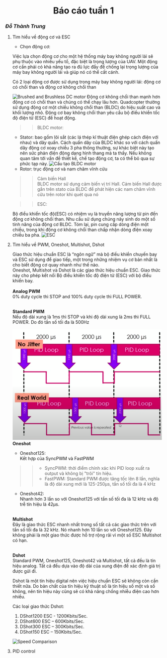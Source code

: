 <h1 align="center">Báo cáo tuần 1</h1>

### *Đỗ Thành Trung*

1. Tìm hiểu về động cơ và ESC
    - Chọn động cơ:

    Việc lựa chọn động cơ cho một hệ thống máy bay không người lái sẽ phụ thuộc vào nhiều yếu tố, đặc biệt là trọng lượng của UAV. Một động cơ cần phải có khả năng tạo ra đủ lực đẩy để chống lại trọng lượng của máy bay không người lái và giúp nó có thể cất cánh.

    Có 2 loại động cơ được sử dụng trong máy bay không người lái: động cơ có chổi than và động cơ không chổi than

    ![Brushed and Brushless DC motor](https://dronenodes.com/wp-content/uploads/2018/10/brushless-motor-vs-brushed-motor.png)
    Động cơ không chổi than mạnh hơn động cơ có chổi than và chúng có thể chạy lâu hơn. Quadcopter thường sử dụng động cơ một chiều không chổi than (BLDC)  do hiệu suất cao và khối lượng nhỏ. Động cơ bay không chổi than yêu cầu bộ điều khiển tốc độ điện tử (ESC) để hoạt động.

    >>BLDC motor:  
    - Stator: bao gồm lõi sắt (các lá thép kĩ thuật điện ghép cách điện với nhau) và dây quấn. Cách quấn dây của BLDC khác so với cách quấn dây động cơ xoay chiều 3 pha thông thường, sự khác biệt này tạo nên sức phản điện động dạng hình thang mà ta thấy. Nếu không quan tâm tới vấn đề thiết kế, chế tạo động cơ, ta có thể bỏ qua sự phức tạp này.
    ![Cấu tạo BLDC motor](https://kienthuctudonghoa.com/wp-content/uploads/2020/10/dong-co-BLDC-3-300x236.jpg)
    - Rotor: trục động cơ và nam châm vĩnh cửu

    >>Cảm biến Hall  
        BLDC motor sử dụng cảm biến vị trí Hall. Cảm biến Hall được gắn trên stato của BLDC để phát hiện các nam châm vĩnh cữu trên rotor khi quét qua nó
    
    >>ESC:

    Bộ điều khiển tốc độ(ESC) có nhiệm vụ là truyền năng lượng từ pin đến động cơ không chổi than. Nhu cầu sử dụng chúng nảy sinh do một số tính năng của động cơ BLDC. Tóm lại, pin cung cấp dòng điện một chiều, trong khi động cơ không chổi than chấp nhận dòng điện xoay chiều ba pha.
    ![ESC](https://i.dronemanya.com/%D1%81%D1%85%D0%B5%D0%BC%D0%B0-%D0%BF%D0%BE%D0%B4%D0%BA%D0%BB%D1%8E%D1%87%D0%B5%D0%BD%D0%B8%D1%8F-%D1%80%D0%B5%D0%B3%D1%83%D0%BB%D1%8F%D1%82%D0%BE%D1%80%D0%BE%D0%B2-%D0%BD%D0%B0%D0%BF%D1%80%D1%8F%D0%B6%D0%B5%D0%BD%D0%B8%D1%8F-%D0%BA-%D0%91%D0%9A-%D0%BC%D0%BE%D1%82%D0%BE%D1%80%D0%B0%D0%BC-a932f.jpeg)

2. Tìm hiểu về PWM, Oneshot, Multishot, Dshot
        
    Giao thức hiệu chuẩn ESC là “ngôn ngữ” mà bộ điều khiển chuyến bay và ESC sử dụng để giao tiếp, một trong những nhiệm vụ cơ bản nhất là cho biết động cơ quay nhanh như thế nào. 
    <br/>Oneshot, Multishot và Dshot là các giao thức hiệu chuẩn ESC. Giao thức này cho phép kết nối Bộ điều khiển tốc độ điện tử (ESC) với bộ điều khiển bay.  
    <br/>**Analog PWM**  
    0% duty cycle thì STOP and 100% duty cycle thì FULL POWER.

    <br/>**Standard PWM**  
    Nếu độ dài xung là 1ms thì STOP và khi độ dài xung là 2ms thì FULL POWER. Do đó tần số tối đa là 500Hz

    ![PWM_problem](PWM_pr.png)
    <br/>**Oneshot**
    - Oneshot125:  
    Kết hợp của SyncPWM và FastPWM
    >>- SyncPWM: thời điểm chính xác khi PID loop xuất ra output và không bị "trôi" tín hiệu.  
    >>- FastPWM: Standard PWM được tăng tốc lên 8 lần, nghĩa là độ dài xung mới là 125-250µs, tần số tối đa là 4 kHz
    - Oneshot42:  
    Nhanh hơn 3 lần so với Oneshot125 với tần số tối đa là 12 kHz và độ trễ tín hiệu là 42µs.

    <br/>**Multishot**  
    Đây là giao thức ESC nhanh nhất trong số tất cả các giao thức trên với tần số tối đa là 32 kHz. Nó nhanh hơn 10 lần so với Oneshot125. Đây không phải là một giao thức được hỗ trợ rộng rãi vì một số ESC Multishot có hạn.

    <br/>**Dshot**  
    Standard PWM, Oneshot125, Oneshot42 và Multishot, tất cả đều là tín hiệu analog. Tất cả đều dựa vào độ dài của xung điện để xác định giá trị được gửi đi.

    Dshot là một tín hiệu digital nên việc hiệu chuẩn ESC sẽ không còn cần thiết nữa. Do bản chất của tín hiệu kỹ thuật số là tín hiệu số một và số không, nên tín hiệu này cũng sẽ có khả năng chống nhiễu điện cao hơn nhiều.

    Các loại giao thức Dshot:
    1. DShot1200 ESC - 1200Kbits/Sec.  
    2. DShot600 ESC – 600Kbits/Sec.  
    3. DShot300 ESC – 300Kbits/Sec.  
    4. DShot150 ESC – 150Kbits/Sec.    

    ![Speed Comparison](https://oscarliang.com/ctt/uploads/2016/11/esc-protocol-speed-comparison-hz.jpg)
3. PID control

